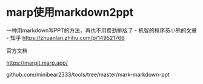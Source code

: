 
# marp使用markdown2ppt


一种用markdown写PPT的方法，再也不用费劲排版了 - 机智的程序员小熊的文章 - 知乎 https://zhuanlan.zhihu.com/p/149521766

官方文档 

https://marpit.marp.app/



github.com/minibear2333/tools/tree/master/mark-markdown-ppt

































































